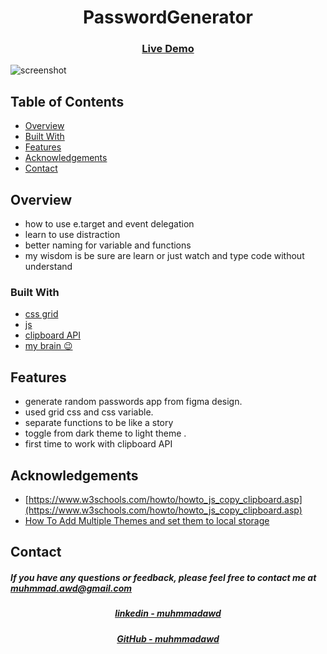 <h1 align="center">PasswordGenerator</h1>

<div align="center">
  <h3>
    <a href="https://muhmmadawd.github.io/generatePassword/">
      Live Demo
    </a>
  </h3>
</div>

![screenshot](https://github.com/MuhmmadAwd/upload-gif/blob/main/genrate%20random%20website.gif)

## Table of Contents

- [Overview](#overview)
- [Built With](#built-with)
- [Features](#features)
- [Acknowledgements](#acknowledgements)
- [Contact](#contact)

<!-- OVERVIEW -->

## Overview

<!-- - Where can I see your demo?
- What was your experience?
- What have you learned/improved?
- Your wisdom? :) -->
- how to use e.target and event delegation
- learn to use distraction 
- better naming for variable and functions
- my wisdom is be sure are learn or just watch and type code without understand
### Built With

<!-- This section should list any major frameworks that you built your project using. Here are a few examples.-->

- [css grid]()
- [js]()
- [clipboard API]()
- [my brain 😉]()

## Features

<!-- List the features of your application or follow the template. Don't share the figma file here :) -->

- generate random passwords app from figma design.
- used grid css and css variable.
- separate functions to be like a story
- toggle from dark theme to light theme .
- first time to work with clipboard API

## Acknowledgements

<!-- This section should list any articles or add-ons/plugins that helps you to complete the project. This is optional but it will help you in the future. For exmpale -->

- [https://www.w3schools.com/howto/howto_js_copy_clipboard.asp](https://www.w3schools.com/howto/howto_js_copy_clipboard.asp)
- [How To Add Multiple Themes and set them to local storage](https://medium.com/the-techlife/how-to-add-multiple-themes-and-set-them-to-local-storage-d111f883b55)

## Contact

<h5> If you have any questions or feedback, please feel free to contact me at
<a href="mailto:muhmmad.awd@gmail.com">muhmmad.awd@gmail.com</a>
</h5>
<div align="center">
  <h5>
    <a href="https://www.linkedin.com/in/muhmmadawd/">
      linkedin - muhmmadawd
    </a>
  </h5>
</div>
<div align="center">
  <h5>
    <a href="https://github.com/MuhmmadAwd/">
      GitHub - muhmmadawd
    </a>
  </h5>
</div>
